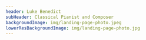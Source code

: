 ```yaml
---
header: Luke Benedict
subHeader: Classical Pianist and Composer
backgroundImage: img/landing-page-photo.jpeg
lowerResBackgroundImage: img/landing-page-photo.jpg
---
```

